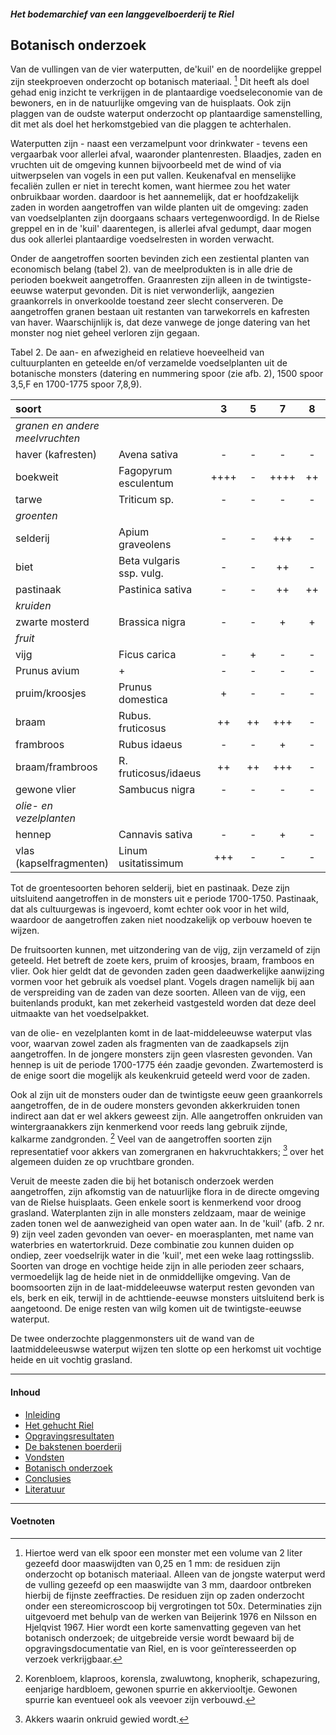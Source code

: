 ##### Het bodemarchief van een langgevelboerderij te Riel

## Botanisch onderzoek
Van de vullingen van de vier waterputten, de'kuil' en de noordelijke greppel zijn steekproeven onderzocht op botanisch materiaal. [^voetnoot13] Dit heeft als doel gehad enig inzicht te verkrijgen in de plantaardige voedseleconomie van de bewoners, en in de natuurlijke omgeving van de huisplaats. Ook zijn plaggen van de oudste waterput onderzocht op plantaardige samenstelling, dit met als doel het herkomstgebied van die plaggen te achterhalen.

Waterputten zijn - naast een verzamelpunt voor drinkwater - tevens een vergaarbak voor allerlei afval, waaronder plantenresten. Blaadjes, zaden en vruchten uit de omgeving kunnen bijvoorbeeld met de wind of via uitwerpselen van vogels in een put vallen. Keukenafval en menselijke fecaliën zullen er niet in terecht komen, want hiermee zou het water onbruikbaar worden. daardoor is het aannemelijk, dat er hoofdzakelijk zaden in worden aangetroffen van wilde planten uit de omgeving: zaden van voedselplanten zijn doorgaans schaars vertegenwoordigd. In de Rielse greppel en in de 'kuil' daarentegen, is allerlei afval gedumpt, daar mogen dus ook allerlei plantaardige voedselresten in worden verwacht.

Onder de aangetroffen soorten bevinden zich een zestiental planten van economisch belang (tabel 2). van de meelprodukten is in alle drie de perioden boekweit aangetroffen. Graanresten zijn alleen in de twintigste-eeuwse waterput gevonden. Dit is niet verwonderlijk, aangezien graankorrels in onverkoolde toestand zeer slecht conserveren. De aangetroffen granen bestaan uit restanten van tarwekorrels en kafresten van haver. Waarschijnlijk is, dat deze vanwege de jonge datering van het monster nog niet geheel verloren zijn gegaan.

Tabel 2. De aan- en afwezigheid en relatieve hoeveelheid van cultuurplanten en geteelde en/of verzamelde voedselplanten uit de botanische monsters
(datering en nummering spoor (zie afb. 2), 1500 spoor 3,5,F en 1700-1775 spoor 7,8,9).
<!-- | 1500 | 1700-1775 | 1500 | -->

|soort|| 3 | 5 | 7 | 8 | 9 | F |
|:---|:---|:---:|:---:|:---:|:---:|:---:|:---:|
| *granen en andere meelvruchten* |
| haver (kafresten) | Avena sativa | - | - | - | - | - | +++ |
| boekweit | Fagopyrum esculentum | ++++ | - | ++++ | ++ | ++ | ++ |
| tarwe | Triticum sp. | - | - | - | - | - | +++ |
| *groenten* |
| selderij | Apium graveolens | - | - | +++ | - | - | - |
| biet | Beta vulgaris ssp. vulg. | - | - | ++ | - | - | - |
| pastinaak | Pastinica sativa | - | - | ++ | ++ | - | - |
| *kruiden* |
| zwarte mosterd | Brassica nigra | - | - | + | + | - | - |
| *fruit* |
| vijg | Ficus carica | - | + | - | - | - | - |
| Prunus avium | + | - | - | - | - | - |
| pruim/kroosjes | Prunus domestica | + | - | - | - | - | - |
| braam | Rubus. fruticosus | ++ | ++ | +++ | - | - | - |
| frambroos | Rubus idaeus | - | - | + | - | - | - |
| braam/frambroos | R. fruticosus/idaeus | ++ | ++ | +++ | - | - | - |
| gewone vlier | Sambucus nigra | - | - | - | - | ++ | ++ |
| *olie- en vezelplanten* |
| hennep | Cannavis sativa | - | - | + | - | - | - |
| vlas (kapselfragmenten) | Linum usitatissimum | +++ | - | - | - | - | - |

Tot de groentesoorten behoren selderij, biet en pastinaak. Deze zijn uitsluitend aangetroffen in de monsters uit e periode 1700-1750. Pastinaak, dat als cultuurgewas is ingevoerd, komt echter ook voor in het wild, waardoor de aangetroffen zaken niet noodzakelijk op verbouw hoeven te wijzen.

De fruitsoorten kunnen, met uitzondering van de vijg, zijn verzameld of zijn geteeld. Het betreft de zoete kers, pruim of kroosjes, braam, framboos en vlier. Ook hier geldt dat de gevonden zaden geen daadwerkelijke aanwijzing vormen voor het gebruik als voedsel plant. Vogels dragen namelijk bij aan de verspreiding van de zaden van deze soorten. Alleen van de vijg, een buitenlands produkt, kan met zekerheid vastgesteld worden dat deze deel uitmaakte van het voedselpakket.

van de olie- en vezelplanten komt in de laat-middeleeuwse waterput vlas voor, waarvan zowel zaden als fragmenten van de zaadkapsels zijn aangetroffen. In de jongere monsters zijn geen vlasresten gevonden. Van hennep is uit de periode 1700-1775 één zaadje gevonden. Zwartemosterd is de enige soort die mogelijk als keukenkruid geteeld werd voor de zaden.

Ook al zijn uit de monsters ouder dan de twintigste eeuw geen graankorrels aangetroffen, de in de oudere monsters gevonden akkerkruiden tonen indirect aan dat er wel akkers geweest zijn. Alle aangetroffen onkruiden van wintergraanakkers zijn kenmerkend voor reeds lang gebruik zijnde, kalkarme zandgronden. [^voetnoot14] Veel van de aangetroffen soorten zijn representatief voor akkers van zomergranen en hakvruchtakkers; [^voetnoot15] over het algemeen duiden ze op vruchtbare gronden.

Veruit de meeste zaden die bij het botanisch onderzoek werden aangetroffen, zijn afkomstig van de natuurlijke flora in de directe omgeving van de Rielse huisplaats. Geen enkele soort is kenmerkend voor droog grasland. Waterplanten zijn in alle monsters zeldzaam, maar de weinige zaden tonen wel de aanwezigheid van open water aan. In de 'kuil' (afb. 2 nr. 9) zijn veel zaden gevonden van oever- en moerasplanten, met name van waterbries en watertorkruid. Deze combinatie zou kunnen duiden op ondiep, zeer voedselrijk water in die 'kuil', met een weke laag rottingsslib. Soorten van droge en vochtige heide zijn in alle perioden zeer schaars, vermoedelijk lag de heide niet in de onmiddellijke omgeving. Van de boomsoorten zijn in de laat-middeleeuwse waterput resten gevonden van els, berk en eik, terwijl in de achttiende-eeuwse monsters uitsluitend berk is aangetoond. De enige resten van wilg komen uit de twintigste-eeuwse waterput.

De twee onderzochte plaggenmonsters uit de wand van de laatmiddeleeuswse waterput wijzen ten slotte op een herkomst uit vochtige heide en uit vochtig grasland.


---
#### Inhoud
- [Inleiding](inleiding)
- [Het gehucht Riel](gehuchtriel)
- [Opgravingsresultaten](opgraving)
- [De bakstenen boerderij](opgraving#boerderij)
- [Vondsten](vondsten)
- [Botanisch onderzoek](botanisch)
- [Conclusies](conclusies)
- [Literatuur](literatuur)

---
#### Voetnoten
[^voetnoot13]: Hiertoe werd van elk 
				spoor een monster met een volume van 2 liter gezeefd door maaswijdten van 0,25 
				en 1 mm: de residuen zijn onderzocht op botanisch materiaal. Alleen van de 
				jongste waterput werd de vulling gezeefd op een maaswijdte van 3 mm, daardoor 
				ontbreken hierbij de fijnste zeeffracties. De residuen zijn op zaden onderzocht 
				onder een stereomicroscoop bij vergrotingen tot 50x. Determinaties zijn 
				uitgevoerd met behulp van de werken van Beijerink 1976 en Nilsson en Hjelqvist 
				1967. Hier wordt een korte samenvatting gegeven van het botanisch onderzoek; de 
				uitgebreide versie wordt bewaard bij de opgravingsdocumentatie van Riel, en is 
				voor geïnteresseerden op verzoek verkrijgbaar.
				
[^voetnoot14]: Korenbloem, klaproos, korensla, zwaluwtong, knopherik, schapezuring, eenjarige 
				hardbloem, gewonen spurrie en akkerviooltje. Gewonen spurrie kan eventueel ook 
				als veevoer zijn verbouwd.
				
[^voetnoot15]: Akkers waarin onkruid gewied wordt.
